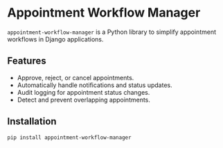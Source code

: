 # Appointment Workflow Manager

`appointment-workflow-manager` is a Python library to simplify appointment workflows in Django applications.

## Features
- Approve, reject, or cancel appointments.
- Automatically handle notifications and status updates.
- Audit logging for appointment status changes.
- Detect and prevent overlapping appointments.

## Installation

```bash
pip install appointment-workflow-manager
